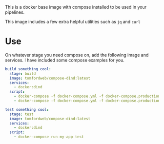 This is a docker base image with compose installed to be used in your pipelines.

This image includes a few extra helpful utilities such as `jq` and `curl`

# Use

On whatever stage you need compose on, add the following image and services. I have included some compose examples for you.

```yml
build something cool:
  stage: build
  image: tomfordweb/compose-dind:latest
  services:
    - docker:dind
  script:
    - docker-compose -f docker-compose.yml -f docker-compose.production.yml build
    - docker-compose -f docker-compose.yml -f docker-compose.production.yml push

test something cool:
  stage: test
  image: tomfordweb/compose-dind:latest
  services:
    - docker:dind
  script:
    - docker-compose run my-app test
```
